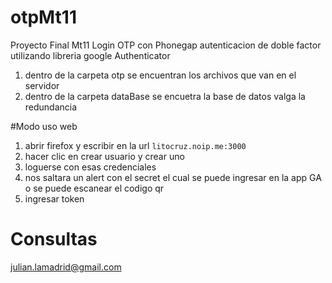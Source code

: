 # otpMt11
Proyecto Final Mt11
Login OTP con Phonegap
autenticacion de doble factor utilizando libreria google Authenticator

1. dentro de la carpeta otp se encuentran los archivos que van en el servidor 
1. dentro de la carpeta dataBase se encuetra la base de datos valga la redundancia

#Modo uso web

1. abrir firefox y escribir en la url ```litocruz.noip.me:3000```
1. hacer clic en crear usuario y crear uno
1. loguerse con esas credenciales
1. nos saltara un alert con el secret el cual se puede ingresar en la app GA o 
se puede escanear el codigo qr
1. ingresar token

# Consultas
julian.lamadrid@gmail.com

